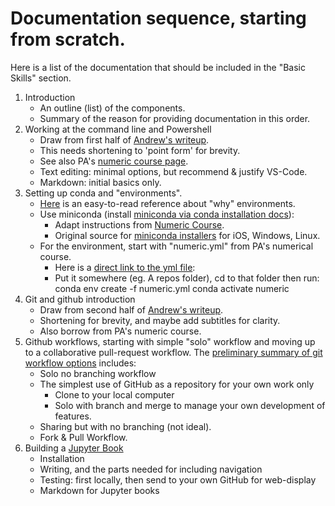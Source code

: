 # Documentation sequence, starting from scratch.

Here is a list of the documentation that should be included in the "Basic Skills" section.

1. Introduction  
   - An outline (list) of the components.
   - Summary of the reason for providing documentation in this order.
2. Working at the command line and Powershell  
   - Draw from first half of [Andrew's writeup](https://github.com/AndrewLoeppky/crash_course/blob/master/coding_crash_course.md).
   - This needs shortening to 'point form' for brevity.
   - See also PA's [numeric course page](https://phaustin.github.io/numeric/doc_notebooks/course_bootstrap/python.html).
   - Text editing: minimal options, but recommend & justify VS-Code.
   - Markdown: initial basics only.
3. Setting up conda and "environments".
    - [Here](https://protostar.space/why-you-need-python-environments-and-how-to-manage-them-with-conda) is an easy-to-read reference about "why" environments.
    - Use miniconda (install [miniconda via conda installation docs](https://docs.conda.io/projects/conda/en/latest/user-guide/install/index.html)):
        - Adapt instructions from [Numeric Course](https://phaustin.github.io/numeric/doc_notebooks/course_bootstrap/installing_jupytext.html). 
        - Original source for [miniconda installers](https://docs.conda.io/en/latest/miniconda.html) for iOS, Windows, Linux. 
    - For the environment, start with "numeric.yml" from PA's numerical course. 
        - Here is a [direct link to the yml file](https://github.com/phaustin/numeric_students/blob/downloads/utils/numeric.yml): 
        - Put it somewhere (eg. A repos folder), cd to that folder then run: 
                conda env create -f numeric.yml
        conda activate numeric
4. Git and github introduction
    - Draw from second half of [Andrew's writeup](https://github.com/AndrewLoeppky/crash_course/blob/master/coding_crash_course.md).
    - Shortening for brevity, and maybe add subtitles for clarity.
    - Also borrow from PA's numeric course. 
5. Github workflows, starting with simple "solo" workflow and moving up to a collaborative pull-request workflow. The [preliminary summary of git workflow options](gh-etc.html) includes:
    -  Solo no branching workflow
    - The simplest use of GitHub as a repository for your own work only
        - Clone to your local computer 
        - Solo with branch and merge to manage your own development of features. 
    - Sharing but with no branching (not ideal).
    - Fork & Pull Workflow.
6. Building a [Jupyter Book](https://jupyterbook.org/intro.html)
    - Installation
    - Writing, and the parts needed for including navigation
    - Testing: first locally, then send to your own GitHub for web-display
    - Markdown for Jupyter books
